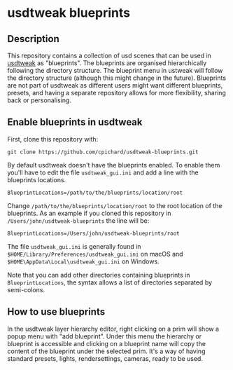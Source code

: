 # usdtweak blueprints
## Description
This repository contains a collection of usd scenes that can be used in [usdtweak](https://github.com/cpichard/usdtweak) as "blueprints". The blueprints are organised hierarchically following the directory structure. The blueprint menu in ustweak will follow the directory structure (although this might change in the future). Blueprints are not part of usdtweak as different users might want different blueprints, presets, and having a separate repository allows for more flexibility, sharing back or personalising.

## Enable blueprints in usdtweak
First, clone this repository with:

    git clone https://github.com/cpichard/usdtweak-blueprints.git

By default usdtweak doesn't have the blueprints enabled. To enable them you'll have to edit the file `usdtweak_gui.ini` and add a line with the blueprints locations.

    BlueprintLocations=/path/to/the/blueprints/location/root

Change `/path/to/the/blueprints/location/root` to the root location of the blueprints. As an example if you cloned this repository in `/Users/john/usdtweak-blueprints` the line will be:

    BlueprintLocations=/Users/john/usdtweak-blueprints/root

The file `usdtweak_gui.ini` is generally found in `$HOME/Library/Preferences/usdtweak_gui.ini` on macOS and `$HOME\AppData\Local\usdtweak_gui.ini` on Windows.

 Note that you can add other directories containing blueprints in `BlueprintLocations`, the syntax allows a list of directories separated by semi-colons.

## How to use blueprints
In the usdtweak layer hierarchy editor, right clicking on a prim will show a popup menu with "add blueprint". Under this menu the hierarchy or blueprint is accessible and clicking on a blueprint name will copy the content of the blueprint under the selected prim. It's a way of having standard presets, lights, rendersettings, cameras, ready to be used.

